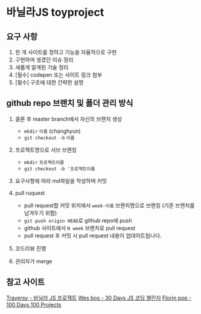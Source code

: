 # 바닐라JS toyproject

## 요구 사항

1. 한 개 사이트를 정하고 기능을 자율적으로 구현
2. 구현하며 생겼던 이슈 정리
3. 새롭게 알게된 기술 정리
4. [필수] codepen 또는 사이트 링크 첨부
5. [필수] 구조에 대한 간략한 설명

## github repo 브랜치 및 폴더 관리 방식

1. 클론 후 master branch에서 자신의 브랜치 생성
   - `mkdir` `이름` (changhyun)
   - `git checkout -b` `이름`
  
2. 프로젝트명으로 서브 브랜칭
   - `mkdir` `프로젝트이름`
   - `git checkout -b '프로젝트이름` 
  
3. 요구사항에 따라 md파일을 작성하며 커밋

4. pull ruquest

   - pull request할 커밋 위치에서 `week-이름` 브랜치명으로 브랜칭 (기존 브랜치를 남겨두기 위함)   
   - `git push origin HEAD`로 github repo에 push
   - github 사이트에서 `N week` 브랜치로 pull request
   - pull request 후 커밋 시 pull request 내용이 업데이트됩니다.
  
5. 코드리뷰 진행

6. 관리자가 merge


## 참고 사이트

[Traversy - 바닐라 JS 프로젝트](https://github.com/bradtraversy/vanillawebprojects)
[Wes bos - 30 Days JS 코딩 챌린지](https://javascript30.com/)
[Florin pop - 100 Days 100 Projects](https://www.florin-pop.com/blog/2019/09/100-days-100-projects)

